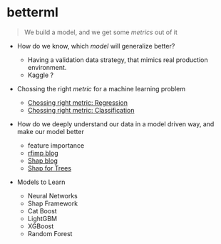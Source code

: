 # betterml

> We build a model, and we get some *metrics* out of it

- How do we know, which *model* will generalize better?
  - Having a validation data strategy, that mimics real production environment. 
  - Kaggle ? 
- Chossing the right *metric* for a machine learning problem
  - [Chossing right metric: Regression](https://towardsdatascience.com/choosing-the-right-metric-for-machine-learning-models-part-1-a99d7d7414e4)
  - [Chossing right metric: Classification](https://towardsdatascience.com/choosing-the-right-metric-for-evaluating-machine-learning-models-part-2-86d5649a5428)
  
- How do we deeply understand our data in a model driven way, and make our model better
  - feature importance
  - [rfimp blog](http://parrt.cs.usfca.edu/doc/rf-importance/index.html)
  - [Shap blog](https://towardsdatascience.com/interpretable-machine-learning-with-xgboost-9ec80d148d27)
  - [Shap for Trees](https://arxiv.org/pdf/1802.03888.pdf)
  
  
- Models to Learn
  - Neural Networks 
  - Shap Framework 
  - Cat Boost 
  - LightGBM
  - XGBoost 
  - Random Forest
